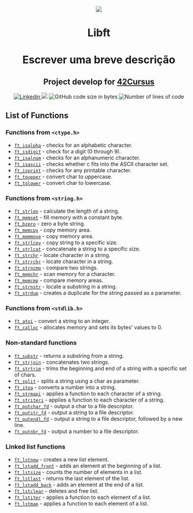 <div align="center">
	<a href="https://www.42sp.org.br/">
		<img src="https://static.wixstatic.com/media/1b540d_3141ceec765a45f4954e1e725e536a72~mv2.png/v1/fill/w_148,h_50,al_c,q_85,usm_0.66_1.00_0.01/42sp_logo_preto.webp">
	</a>
</div>

<h1 align="center"> Libft </h1>
<h1 align="center">
<p align="center">Escrever uma breve descrição</p>



<h2 align="center">
	Project develop for <a href="https://github.com/LucasDatilioCarderelli/42Cursus"> 42Cursus </a>
</h2>

<p align="center">
  	<a href="https://www.linkedin.com/in/eduardo-bonamico-viana-2b23b721b/">
    	<img alt="Linkedin" src="https://img.shields.io/badge/Eduardo Bonamico Viana-blue?style=flat&logo=Linkedin&logoColor=white" />
  	</a>
    <img src="https://img.shields.io/github/last-commit/LucasDatilioCarderelli/00-Libft?color=blue">
	<img alt="GitHub code size in bytes" src="https://img.shields.io/github/languages/code-size/LucasDatilioCarderelli/00-Libft?color=blue" />
	<img alt="Number of lines of code" src="https://img.shields.io/tokei/lines/github/LucasDatilioCarderelli/00-Libft?color=blue" />
</p>

## List of Functions

### Functions from `<ctype.h>`

- [`ft_isalpha`](srcs/ft_isalpha.c)	- checks for an alphabetic character.
- [`ft_isdigit`](srcs/ft_isdigit.c)	- check for a digit (0 through 9).
- [`ft_isalnum`](srcs/ft_isalnum.c)	- checks for an alphanumeric character.
- [`ft_isascii`](srcs/ft_isascii.c)	- checks whether c fits into the ASCII character set.
- [`ft_isprint`](srcs/ft_isprint.c)	- checks for any printable character.
- [`ft_toupper`](srcs/ft_toupper.c)	- convert char to uppercase.
- [`ft_tolower`](srcs/ft_tolower.c)	- convert char to lowercase.

### Functions from `<string.h>`

- [`ft_strlen`](srcs/ft_strlen.c)	- calculate the length of a string.
- [`ft_memset`](srcs/ft_memset.c)	- fill memory with a constant byte.
- [`ft_bzero`](srcs/ft_bzero.c)	- zero a byte string.
- [`ft_memcpy`](srcs/ft_memcpy.c)	- copy memory area.
- [`ft_memmove`](srcs/ft_memmove.c)	- copy memory area.
- [`ft_strlcpy`](srcs/ft_strlcpy.c)	- copy string to a specific size.
- [`ft_strlcat`](srcs/ft_strlcat.c)	- concatenate a string to a specific size.
- [`ft_strchr`](srcs/ft_strchr.c)	- locate character in a string.
- [`ft_strrchr`](srcs/ft_strrchr.c)	- locate character in a string.
- [`ft_strncmp`](srcs/ft_strncmp.c)	- compare two strings.
- [`ft_memchr`](srcs/ft_memchr.c)	- scan memory for a character.
- [`ft_memcmp`](srcs/ft_memcmp.c)	- compare memory areas.
- [`ft_strnstr`](srcs/ft_strnstr.c)	- locate a substring in a string.
- [`ft_strdup`](srcs/ft_strdup.c)	- creates a duplicate for the string passed as a parameter.

### Functions from `<stdlib.h>`
- [`ft_atoi`](srcs/ft_atoi.c)	- convert a string to an integer.
- [`ft_calloc`](srcs/ft_calloc.c)	- allocates memory and sets its bytes' values to 0.

### Non-standard functions
- [`ft_substr`](srcs/ft_substr.c)	- returns a substring from a string.
- [`ft_strjoin`](srcs/ft_strjoin.c)	- concatenates two strings.
- [`ft_strtrim`](srcs/ft_strtrim.c)	- trims the beginning and end of a string with a specific set of chars.
- [`ft_split`](srcs/ft_split.c)	- splits a string using a char as parameter.
- [`ft_itoa`](srcs/ft_itoa.c)	- converts a number into a string.
- [`ft_strmapi`](srcs/ft_strmapi.c)	- applies a function to each character of a string.
- [`ft_striteri`](srcs/ft_striteri.c)	- applies a function to each character of a string.
- [`ft_putchar_fd`](srcs/ft_putchar_fd.c)	- output a char to a file descriptor.
- [`ft_putstr_fd`](srcs/ft_putstr_fd.c)	- output a string to a file descriptor.
- [`ft_putendl_fd`](srcs/ft_putendl_fd.c)	- output a string to a file descriptor, followed by a new line.
- [`ft_putnbr_fd`](srcs/ft_putnbr_fd.c)	- output a number to a file descriptor.

### Linked list functions

- [`ft_lstnew`](srcs/ft_lstnew.c)	- creates a new list element.
- [`ft_lstadd_front`](srcs/ft_lstadd_front.c)	- adds an element at the beginning of a list.
- [`ft_lstsize`](srcs/ft_lstsize.c)	- counts the number of elements in a list.
- [`ft_lstlast`](srcs/ft_lstlast.c)	- returns the last element of the list.
- [`ft_lstadd_back`](srcs/ft_lstadd_back.c)	- adds an element at the end of a list.
- [`ft_lstclear`](srcs/ft_lstclear.c)	- deletes and free list.
- [`ft_lstiter`](srcs/ft_lstiter.c)	- applies a function to each element of a list.
- [`ft_lstmap`](srcs/ft_lstmap.c)	- applies a function to each element of a list.
